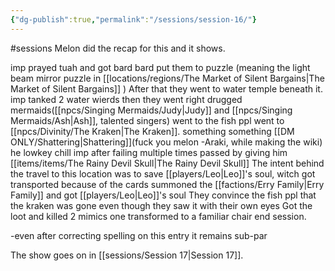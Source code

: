 ```yaml
---
{"dg-publish":true,"permalink":"/sessions/session-16/"}
---
```


#sessions
Melon did the recap for this and it shows.

imp prayed tuah and got bard
bard put them to puzzle
(meaning the light beam mirror puzzle in [[locations/regions/The Market of Silent Bargains\|The Market of Silent Bargains]] )
After that they went to water temple beneath it.
imp tanked 2 water wierds then they went right drugged mermaids([[npcs/Singing Mermaids/Judy\|Judy]] and [[npcs/Singing Mermaids/Ash\|Ash]], talented singers) went to the fish ppl
went to [[npcs/Divinity/The Kraken\|The Kraken]].
something something [[DM ONLY/Shattering\|Shattering]](fuck you melon -Araki, while making the wiki)
he lowkey chill
imp after failing multiple times passed by giving him [[items/items/The Rainy Devil Skull\|The Rainy Devil Skull]]
The intent behind the travel to this location was to save [[players/Leo\|Leo]]'s soul, witch got transported because of the cards
summoned the [[factions/Erry Family\|Erry Family]] and got [[players/Leo\|Leo]]'s soul
They convince the fish ppl that the kraken was gone even though they saw it with their own eyes
Got the loot and killed 2 mimics one transformed to a familiar chair 
end session.

-even after correcting spelling on this entry it remains sub-par

The show goes on in [[sessions/Session 17\|Session 17]].